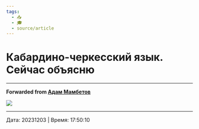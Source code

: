 ```yaml
---
tags:
  - 📥
  - 🎓
  - source/article
---
```


# Кабардино-черкесский язык. Сейчас объясню


***

**Forwarded from [Адам Мамбетов](https://t.me/Adammambetov)**

![](https://youtu.be/PtigpT-ImkA)

---

Дата: 20231203 | Время: 17:50:10
